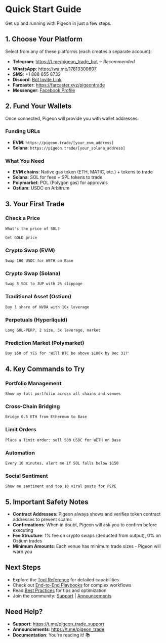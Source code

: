 # Quick Start Guide

Get up and running with Pigeon in just a few steps.

## 1. Choose Your Platform

Select from any of these platforms (each creates a separate account):

- **Telegram**: https://t.me/pigeon_trade_bot ⭐ _Recommended_
- **WhatsApp**: https://wa.me/17813300607
- **SMS**: +1 888 655 8732
- **Discord**: [Bot Invite Link](https://discord.com/oauth2/authorize?client_id=1390098020598550559&permissions=1126176932482112&integration_type=0&scope=bot)
- **Farcaster**: https://farcaster.xyz/pigeontrade
- **Messenger**: [Facebook Profile](https://www.facebook.com/profile.php?id=61578109435276)

## 2. Fund Your Wallets

Once connected, Pigeon will provide you with wallet addresses:

### Funding URLs

- **EVM**: `https://pigeon.trade/[your_evm_address]`
- **Solana**: `https://pigeon.trade/[your_solana_address]`

### What You Need

- **EVM chains**: Native gas token (ETH, MATIC, etc.) + tokens to trade
- **Solana**: SOL for fees + SPL tokens to trade
- **Polymarket**: POL (Polygon gas) for approvals
- **Ostium**: USDC on Arbitrum

## 3. Your First Trade

### Check a Price

```
What's the price of SOL?
```

```
Get GOLD price
```

### Crypto Swap (EVM)

```
Swap 100 USDC for WETH on Base
```

### Crypto Swap (Solana)

```
Swap 5 SOL to JUP with 2% slippage
```

### Traditional Asset (Ostium)

```
Buy 1 share of NVDA with 10x leverage
```

### Perpetuals (Hyperliquid)

```
Long SOL-PERP, 2 size, 5x leverage, market
```

### Prediction Market (Polymarket)

```
Buy $50 of YES for 'Will BTC be above $100k by Dec 31?'
```

## 4. Key Commands to Try

### Portfolio Management

```
Show my full portfolio across all chains and venues
```

### Cross-Chain Bridging

```
Bridge 0.5 ETH from Ethereum to Base
```

### Limit Orders

```
Place a limit order: sell 500 USDC for WETH on Base
```

### Automation

```
Every 10 minutes, alert me if SOL falls below $150
```

### Social Sentiment

```
Show me sentiment and top 10 viral posts for PEPE
```

## 5. Important Safety Notes

- **Contract Addresses**: Pigeon always shows and verifies token contract addresses to prevent scams
- **Confirmations**: When in doubt, Pigeon will ask you to confirm before executing
- **Fee Structure**: 1% fee on crypto swaps (deducted from output), 0% on Ostium trades
- **Minimum Amounts**: Each venue has minimum trade sizes - Pigeon will warn you

## Next Steps

- Explore the [Tool Reference](tools/) for detailed capabilities
- Check out [End-to-End Playbooks](playbooks/) for complex workflows
- Read [Best Practices](best-practices.md) for tips and optimization
- Join the community: [Support](https://t.me/pigeon_trade_support) | [Announcements](https://t.me/pigeon_trade)

## Need Help?

- **Support**: https://t.me/pigeon_trade_support
- **Announcements**: https://t.me/pigeon_trade
- **Documentation**: You're reading it! 📚
